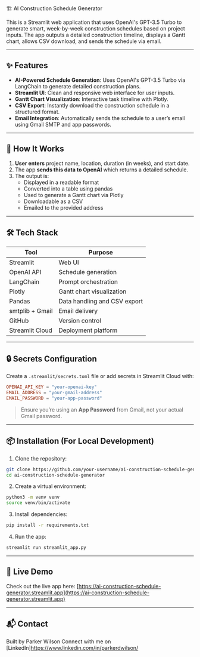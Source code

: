  🏗️ AI Construction Schedule Generator

This is a Streamlit web application that uses OpenAI's GPT-3.5 Turbo to generate smart, week-by-week construction schedules based on project inputs. The app outputs a detailed construction timeline, displays a Gantt chart, allows CSV download, and sends the schedule via email.

---

## ✨ Features

- **AI-Powered Schedule Generation**: Uses OpenAI's GPT-3.5 Turbo via LangChain to generate detailed construction plans.
- **Streamlit UI**: Clean and responsive web interface for user inputs.
- **Gantt Chart Visualization**: Interactive task timeline with Plotly.
- **CSV Export**: Instantly download the construction schedule in a structured format.
- **Email Integration**: Automatically sends the schedule to a user’s email using Gmail SMTP and app passwords.

---

## 🚀 How It Works

1. **User enters** project name, location, duration (in weeks), and start date.
2. The app **sends this data to OpenAI** which returns a detailed schedule.
3. The output is:
   - Displayed in a readable format
   - Converted into a table using pandas
   - Used to generate a Gantt chart via Plotly
   - Downloadable as a CSV
   - Emailed to the provided address

---

## 🛠️ Tech Stack

| Tool | Purpose |
|------|---------|
| Streamlit | Web UI |
| OpenAI API | Schedule generation |
| LangChain | Prompt orchestration |
| Plotly | Gantt chart visualization |
| Pandas | Data handling and CSV export |
| smtplib + Gmail | Email delivery |
| GitHub | Version control |
| Streamlit Cloud | Deployment platform |

---

## 🔒 Secrets Configuration

Create a `.streamlit/secrets.toml` file or add secrets in Streamlit Cloud with:

```toml
OPENAI_API_KEY = "your-openai-key"
EMAIL_ADDRESS = "your-gmail-address"
EMAIL_PASSWORD = "your-app-password"
```

> Ensure you’re using an **App Password** from Gmail, not your actual Gmail password.

---

## 📦 Installation (For Local Development)

1. Clone the repository:
```bash
git clone https://github.com/your-username/ai-construction-schedule-generator.git
cd ai-construction-schedule-generator
```

2. Create a virtual environment:
```bash
python3 -m venv venv
source venv/bin/activate
```

3. Install dependencies:
```bash
pip install -r requirements.txt
```

4. Run the app:
```bash
streamlit run streamlit_app.py
```

---

## 📍 Live Demo

Check out the live app here: [https://ai-construction-schedule-generator.streamlit.app](https://ai-construction-schedule-generator.streamlit.app)

---

## 📬 Contact

Built by Parker Wilson Connect with me on [LinkedIn]https://www.linkedin.com/in/parkerdwilson/
